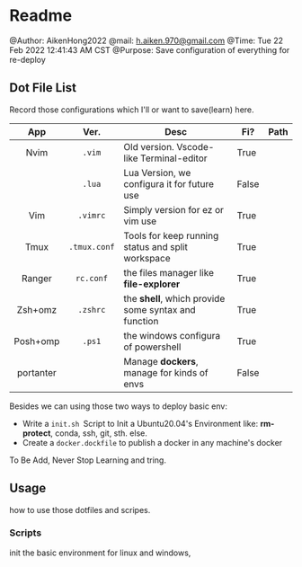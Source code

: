 # Readme

@Author: AikenHong2022
@mail: h.aiken.970@gmail.com
@Time: Tue 22 Feb 2022 12:41:43 AM CST
@Purpose: Save configuration of everything for re-deploy

## Dot File List

Record those configurations which I'll or want to save(learn) here.

|    App    |     Ver.     | Desc                                                  | Fi?   | Path |
|:---------:|:------------:| ----------------------------------------------------- | ----- | ---- |
|   Nvim    |   ``.vim``   | Old version. Vscode-like Terminal-editor              | True  |      |
|           |    `.lua`    | Lua Version, we configura it for future use           | False |      |
|    Vim    |   `.vimrc`   | Simply version for ez or vim use                      | True  |      |
|   Tmux    | `.tmux.conf` | Tools for keep running status and split workspace     | True  |      |
|  Ranger   |    `rc.conf` | the files manager like **file-explorer**              | True  |      |
|  Zsh+omz  |   `.zshrc`   | the **shell**, which provide some syntax and function | True  |      |
| Posh+omp  |    `.ps1`    | the windows configura of powershell                   | True  |      |
| portanter |              | Manage **dockers**, manage for kinds of envs          | False |      |

Besides we can using those two ways to deploy basic env:

- Write a `init.sh `Script to Init a Ubuntu20.04's Environment like:
**rm-protect**, conda, ssh, git, sth. else.
- Create a `docker.dockfile` to publish a docker in any machine's docker

To Be Add, Never Stop Learning and tring.

## Usage

how to use those dotfiles and scripes.

### Scripts

init the basic environment for linux and windows,

